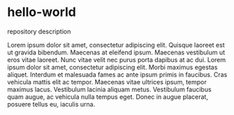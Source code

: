# hello-world
repository description

Lorem ipsum dolor sit amet, consectetur adipiscing elit.
Quisque laoreet est ut gravida bibendum.
Maecenas at eleifend ipsum.
Maecenas vestibulum ut eros vitae laoreet.
Nunc vitae velit nec purus porta dapibus at ac dui.
Lorem ipsum dolor sit amet, consectetur adipiscing elit.
Morbi maximus egestas aliquet.
Interdum et malesuada fames ac ante ipsum primis in faucibus.
Cras vehicula mattis elit ac tempor.
Maecenas vitae ultrices ipsum, tempor maximus lacus.
Vestibulum lacinia aliquam metus.
Vestibulum faucibus quam augue, ac vehicula nulla tempus eget.
Donec in augue placerat, posuere tellus eu, iaculis urna.
